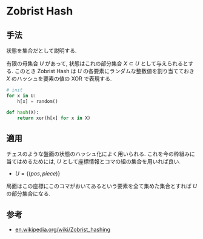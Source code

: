 # Zobrist Hash

## 手法

状態を集合だとして説明する.

有限の母集合 $U$ があって, 状態はこれの部分集合 $X \subset U$ として与えられるとする.
このとき Zobrist Hash は $U$ の各要素にランダムな整数値を割り当てておき $X$ のハッシュを要素の値の XOR で表現する.

```python
# init
for x in U:
    h[x] = random()

def hash(X):
    return xor(h[x] for x in X)
```

## 適用

チェスのような盤面の状態のハッシュ化によく用いられる.
これを今の枠組みに当てはめるためには, $U$ として座標情報とコマの組の集合を用いれば良い.

- $U = \{ (pos, piece) \}$

局面はこの座標にこのコマがおいてあるという要素を全て集めた集合とすれば $U$ の部分集合になる.

## 参考

- [en.wikipedia.org/wiki/Zobrist_hashing](https://en.wikipedia.org/wiki/Zobrist_hashing)

